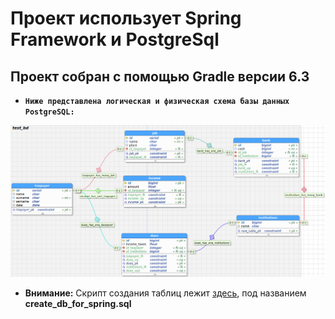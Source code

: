 # Проект использует Spring Framework и PostgreSql

## Проект собран с помощью Gradle версии 6.3

- **`Ниже представлена логическая и физическая схема базы данных PostgreSQL:`**

![Image alt](Физическая%20и%20логическая%20схема%20бд.png)

- **Внимание:** Скрипт создания таблиц лежит [здесь](https://github.com/xxxFilosoFxxx/Spring_PSql/tree/master/bd_for_spring), под названием **create_db_for_spring.sql**
